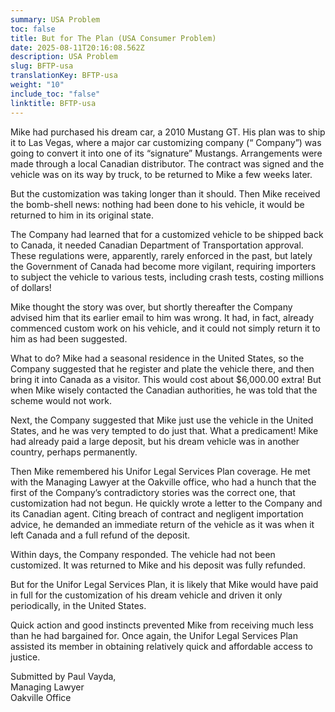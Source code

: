 ```yaml
---
summary: USA Problem
toc: false
title: But for The Plan (USA Consumer Problem)
date: 2025-08-11T20:16:08.562Z
description: USA Problem
slug: BFTP-usa
translationKey: BFTP-usa
weight: "10"
include_toc: "false"
linktitle: BFTP-usa
---
```

Mike had purchased his dream car, a 2010 Mustang GT. His plan was to ship it to Las Vegas, where a major car customizing company (“ Company”) was going to convert it into one of its “signature” Mustangs. Arrangements were made through a local Canadian distributor. The contract was signed and the vehicle was on its way by truck, to be returned to Mike a few weeks later.

But the customization was taking longer than it should. Then Mike received the bomb-shell news: nothing had been done to his vehicle, it would be returned to him in its original state.

The Company had learned that for a customized vehicle to be shipped back to Canada, it needed Canadian Department of Transportation approval. These regulations were, apparently, rarely enforced in the past, but lately the Government of Canada had become more vigilant, requiring importers to subject the vehicle to various tests, including crash tests, costing millions of dollars!

Mike thought the story was over, but shortly thereafter the Company advised him that its earlier email to him was wrong. It had, in fact, already commenced custom work on his vehicle, and it could not simply return it to him as had been suggested.

What to do? Mike had a seasonal residence in the United States, so the Company suggested that he register and plate the vehicle there, and then bring it into Canada as a visitor. This would cost about $6,000.00 extra! But when Mike wisely contacted the Canadian authorities, he was told that the scheme would not work.

Next, the Company suggested that Mike just use the vehicle in the United States, and he was very tempted to do just that. What a predicament! Mike had already paid a large deposit, but his dream vehicle was in another country, perhaps permanently.

Then Mike remembered his Unifor Legal Services Plan coverage. He met with the Managing Lawyer at the Oakville office, who had a hunch that the first of the Company’s contradictory stories was the correct one, that customization had not begun. He quickly wrote a letter to the Company and its Canadian agent. Citing breach of contract and negligent importation advice, he demanded an immediate return of the vehicle as it was when it left Canada and a full refund of the deposit.

Within days, the Company responded. The vehicle had not been customized. It was returned to Mike and his deposit was fully refunded.

But for the Unifor Legal Services Plan, it is likely that Mike would have paid in full for the customization of his dream vehicle and driven it only periodically, in the United States.

Quick action and good instincts prevented Mike from receiving much less than he had bargained for. Once again, the Unifor Legal Services Plan assisted its member in obtaining relatively quick and affordable access to justice.

Submitted by Paul Vayda,\
Managing Lawyer\
Oakville Office